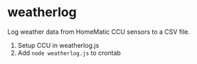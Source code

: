 # weatherlog

Log weather data from HomeMatic CCU sensors to a CSV file.

1. Setup CCU in weatherlog.js
2. Add `node weatherlog.js` to crontab
